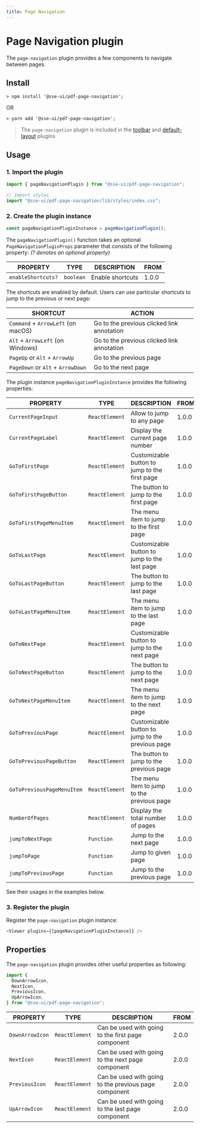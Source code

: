 ```yaml
---
title: Page Navigation
---
```


# Page Navigation plugin

The `page-navigation` plugin provides a few components to navigate between pages.

## Install

```
> npm install '@sse-ui/pdf-page-navigation';
```

OR

```
> yarn add '@sse-ui/pdf-page-navigation';
```

> The `page-navigation` plugin is included in the [toolbar](/docs/sse-pdf-viewer/plugins/Toolbar) and [default-layout](/docs/sse-pdf-viewer/plugins/Default-layout) plugins

## Usage

### 1. Import the plugin

```javascript
import { pageNavigationPlugin } from "@sse-ui/pdf-page-navigation";

// Import styles
import "@sse-ui/pdf-page-navigation/lib/styles/index.css";
```

### 2. Create the plugin instance

```javascript
const pageNavigationPluginInstance = pageNavigationPlugin();
```

The `pageNavigationPlugin()` function takes an optional `PageNavigationPluginProps` parameter that consists of the following property:
_(? denotes an optional property)_

| PROPERTY           | TYPE      | DESCRIPTION      | FROM  |
| ------------------ | --------- | ---------------- | ----- |
| `enableShortcuts?` | `boolean` | Enable shortcuts | 1.0.0 |

The shortcuts are enabled by default. Users can use particular shortcuts to jump to the previous or next page:

| SHORTCUT                           | ACTION                                     |
| ---------------------------------- | ------------------------------------------ |
| `Command` + `ArrowLeft` (on macOS) | Go to the previous clicked link annotation |
| `Alt` + `ArrowLeft` (on Windows)   | Go to the previous clicked link annotation |
| `PageUp` or `Alt` + `ArrowUp`      | Go to the previous page                    |
| `PageDown` or `Alt` + `ArrowDown`  | Go to the next page                        |

The plugin instance `pageNavigationPluginInstance` provides the following properties:

| PROPERTY                   | TYPE           | DESCRIPTION                                      | FROM  |
| -------------------------- | -------------- | ------------------------------------------------ | ----- |
| `CurrentPageInput`         | `ReactElement` | Allow to jump to any page                        | 1.0.0 |
| `CurrentPageLabel`         | `ReactElement` | Display the current page number                  | 1.0.0 |
| `GoToFirstPage`            | `ReactElement` | Customizable button to jump to the first page    | 1.0.0 |
| `GoToFirstPageButton`      | `ReactElement` | The button to jump to the first page             | 1.0.0 |
| `GoToFirstPageMenuItem`    | `ReactElement` | The menu item to jump to the first page          | 1.0.0 |
| `GoToLastPage`             | `ReactElement` | Customizable button to jump to the last page     | 1.0.0 |
| `GoToLastPageButton`       | `ReactElement` | The button to jump to the last page              | 1.0.0 |
| `GoToLastPageMenuItem`     | `ReactElement` | The menu item to jump to the last page           | 1.0.0 |
| `GoToNextPage`             | `ReactElement` | Customizable button to jump to the next page     | 1.0.0 |
| `GoToNextPageButton`       | `ReactElement` | The button to jump to the next page              | 1.0.0 |
| `GoToNextPageMenuItem`     | `ReactElement` | The menu item to jump to the next page           | 1.0.0 |
| `GoToPreviousPage`         | `ReactElement` | Customizable button to jump to the previous page | 1.0.0 |
| `GoToPreviousPageButton`   | `ReactElement` | The button to jump to the previous page          | 1.0.0 |
| `GoToPreviousPageMenuItem` | `ReactElement` | The menu item to jump to the previous page       | 1.0.0 |
| `NumberOfPages`            | `ReactElement` | Display the total number of pages                | 1.0.0 |
| `jumpToNextPage`           | `Function`     | Jump to the next page                            | 1.0.0 |
| `jumpToPage`               | `Function`     | Jump to given page                               | 1.0.0 |
| `jumpToPreviousPage`       | `Function`     | Jump to the previous page                        | 1.0.0 |

See their usages in the examples below.

### 3. Register the plugin

Register the `page-navigation` plugin instance:

```javascript
<Viewer plugins={[pageNavigationPluginInstance]} />
```

## Properties

The `page-navigation` plugin provides other useful properties as following:

```javascript
import {
  DownArrowIcon,
  NextIcon,
  PreviousIcon,
  UpArrowIcon,
} from "@sse-ui/pdf-page-navigation";
```

| PROPERTY        | TYPE           | DESCRIPTION                                           | FROM  |
| --------------- | -------------- | ----------------------------------------------------- | ----- |
| `DownArrowIcon` | `ReactElement` | Can be used with going to the first page component    | 2.0.0 |
| `NextIcon`      | `ReactElement` | Can be used with going to the next page component     | 2.0.0 |
| `PreviousIcon`  | `ReactElement` | Can be used with going to the previous page component | 2.0.0 |
| `UpArrowIcon`   | `ReactElement` | Can be used with going to the last page component     | 2.0.0 |
